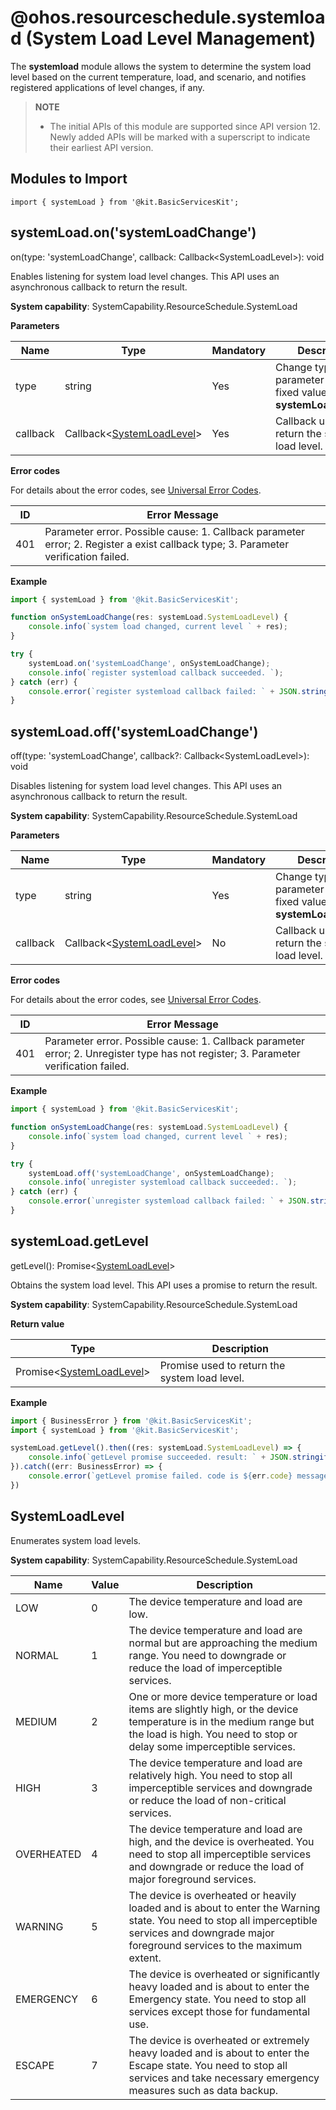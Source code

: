 # @ohos.resourceschedule.systemload (System Load Level Management)

The **systemload** module allows the system to determine the system load level based on the current temperature, load, and scenario, and notifies registered applications of level changes, if any.

> **NOTE**
>
> - The initial APIs of this module are supported since API version 12. Newly added APIs will be marked with a superscript to indicate their earliest API version.

## Modules to Import

```
import { systemLoad } from '@kit.BasicServicesKit';
```

## systemLoad.on('systemLoadChange')

on(type: 'systemLoadChange', callback: Callback\<SystemLoadLevel>): void

Enables listening for system load level changes. This API uses an asynchronous callback to return the result.

**System capability**: SystemCapability.ResourceSchedule.SystemLoad

**Parameters**

| Name      | Type                         | Mandatory  | Description                                      |
| --------- | --------------------------- | ---- | ---------------------------------------- |
| type | string                      | Yes   | Change type. This parameter has a fixed value of **systemLoadChange**.                              |
| callback  | Callback&lt;[SystemLoadLevel](#systemloadlevel)&gt; | Yes   | Callback used to return the system load level.|

**Error codes**

For details about the error codes, see [Universal Error Codes](../errorcode-universal.md).

| ID | Error Message            |
| ---- | --------------------- |
| 401 | Parameter error. Possible cause: 1. Callback parameter error; 2. Register a exist callback type; 3. Parameter verification failed. |

**Example**

```ts
import { systemLoad } from '@kit.BasicServicesKit';

function onSystemLoadChange(res: systemLoad.SystemLoadLevel) {
    console.info(`system load changed, current level ` + res);
}

try {
    systemLoad.on('systemLoadChange', onSystemLoadChange);
    console.info(`register systemload callback succeeded. `);
} catch (err) {
    console.error(`register systemload callback failed: ` + JSON.stringify(err));
}
```

## systemLoad.off('systemLoadChange')

off(type: 'systemLoadChange', callback?: Callback\<SystemLoadLevel>): void

Disables listening for system load level changes. This API uses an asynchronous callback to return the result.

**System capability**: SystemCapability.ResourceSchedule.SystemLoad

**Parameters**

| Name      | Type                         | Mandatory  | Description                                      |
| --------- | --------------------------- | ---- | ---------------------------------------- |
| type | string                      | Yes   | Change type. This parameter has a fixed value of **systemLoadChange**.                              |
| callback  | Callback&lt;[SystemLoadLevel](#systemloadlevel)&gt; | No   | Callback used to return the system load level.|

**Error codes**

For details about the error codes, see [Universal Error Codes](../errorcode-universal.md).

| ID | Error Message            |
| ---- | --------------------- |
| 401 | Parameter error. Possible cause: 1. Callback parameter error; 2. Unregister type has not register; 3. Parameter verification failed. |

**Example**

```ts
import { systemLoad } from '@kit.BasicServicesKit';

function onSystemLoadChange(res: systemLoad.SystemLoadLevel) {
    console.info(`system load changed, current level ` + res);
}

try {
    systemLoad.off('systemLoadChange', onSystemLoadChange);
    console.info(`unregister systemload callback succeeded:. `);
} catch (err) {
    console.error(`unregister systemload callback failed: ` + JSON.stringify(err));
}
```

## systemLoad.getLevel

getLevel(): Promise&lt;[SystemLoadLevel](#systemloadlevel)&gt;

Obtains the system load level. This API uses a promise to return the result.

**System capability**: SystemCapability.ResourceSchedule.SystemLoad

**Return value**

| Type                   | Description                                      |
| --------------------- | ---------------------------------------- |
| Promise&lt;[SystemLoadLevel](#systemloadlevel)&gt; | Promise used to return the system load level.|

**Example**

```ts
import { BusinessError } from '@kit.BasicServicesKit';
import { systemLoad } from '@kit.BasicServicesKit';

systemLoad.getLevel().then((res: systemLoad.SystemLoadLevel) => {
    console.info(`getLevel promise succeeded. result: ` + JSON.stringify(res));
}).catch((err: BusinessError) => {
    console.error(`getLevel promise failed. code is ${err.code} message is ${err.message}`);
})
```

## SystemLoadLevel

Enumerates system load levels.

**System capability**: SystemCapability.ResourceSchedule.SystemLoad

| Name                    | Value | Description                   |
| ----------------------- | ---- | --------------------- |
| LOW          | 0    | The device temperature and load are low.                 |
| NORMAL       | 1    | The device temperature and load are normal but are approaching the medium range. You need to downgrade or reduce the load of imperceptible services.                 |
| MEDIUM       | 2    | One or more device temperature or load items are slightly high, or the device temperature is in the medium range but the load is high. You need to stop or delay some imperceptible services.                   |
| HIGH         | 3    | The device temperature and load are relatively high. You need to stop all imperceptible services and downgrade or reduce the load of non-critical services.                 |
| OVERHEATED   | 4    | The device temperature and load are high, and the device is overheated. You need to stop all imperceptible services and downgrade or reduce the load of major foreground services.                 |
| WARNING     | 5    | The device is overheated or heavily loaded and is about to enter the Warning state. You need to stop all imperceptible services and downgrade major foreground services to the maximum extent.                |
| EMERGENCY    | 6    | The device is overheated or significantly heavy loaded and is about to enter the Emergency state. You need to stop all services except those for fundamental use.       |
| ESCAPE      | 7    | The device is overheated or extremely heavy loaded and is about to enter the Escape state. You need to stop all services and take necessary emergency measures such as data backup.       |
